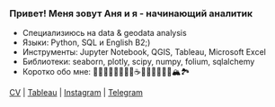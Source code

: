 ### Привет! Меня зовут Аня и я - начинающий аналитик

- Специализиюсь на data & geodata analysis
- Языки: Python, SQL и English B2;)
- Инструменты: Jupyter Notebook, QGIS, Tableau, Microsoft Excel
- Библиотеки: seaborn, plotly, scipy, numpy, folium, sqlalchemy
- Коротко обо мне: 🐢🦮🌱🪷🌙🥗🍕🍣☕️🤸🏽‍♀️🧘🏽‍♀️🏔️🏞️

[CV](https://drive.google.com/file/d/1Z1kcXs1Y_VJgYhf89g5LuQF873dchFdV/view?usp=sharing) | [Tableau](https://public.tableau.com/app/profile/ania.prokosheva) | [Instagram](https://www.instagram.com/ania_ivy/) | [Telegram](https://t.me/ania_ivy)
